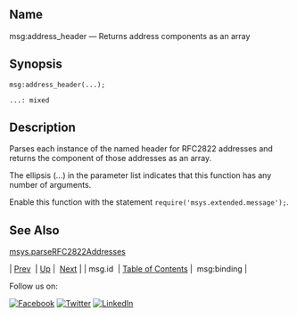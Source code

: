 <a name="lua.ref.msg_address_header"></a>
## Name

msg:address_header — Returns address components as an array

<a name="idp16631840"></a>
## Synopsis

`msg:address_header(...);`

`...: mixed`<a name="idp16634816"></a>
## Description

Parses each instance of the named header for RFC2822 addresses and returns the component of those addresses as an array.

The ellipsis (...) in the parameter list indicates that this function has any number of arguments.

Enable this function with the statement `require('msys.extended.message');`.

<a name="idp16638256"></a>
## See Also

[msys.parseRFC2822Addresses](lua.ref.msys.parseRFC2822Addresses.php "msys.parseRFC2822Addresses")

| [Prev](lua.ref.msg.id.php)  | [Up](lua.function.details.php) |  [Next](lua.ref.msg_binding.php) |
| msg.id  | [Table of Contents](index.php) |  msg:binding |

Follow us on:

[![Facebook](https://support.messagesystems.com/images/icon-facebook.png)](http://www.facebook.com/messagesystems) [![Twitter](https://support.messagesystems.com/images/icon-twitter.png)](http://twitter.com/#!/MessageSystems) [![LinkedIn](https://support.messagesystems.com/images/icon-linkedin.png)](http://www.linkedin.com/company/message-systems)